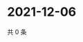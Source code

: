 # 2021-12-06

共 0 条

<!-- BEGIN WEIBO -->
<!-- 最后更新时间 Mon Dec 06 2021 16:11:15 GMT+0800 (China Standard Time) -->

<!-- END WEIBO -->
